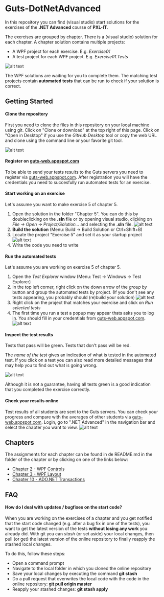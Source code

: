 # Guts-DotNetAdvanced
In this repository you can find (visual studio) start solutions for the exercises of the **.NET Advanced** course of **PXL-IT**.

The exercises are grouped by chapter. There is a (visual studio) solution for each chapter.
A chapter solution contains multiple projects:
- A WPF project for each exercise. E.g. *Exercise01*
- A test project for each WPF project. E.g. *Exercise01.Tests*

![alt text][img_projects]

The WPF solutions are waiting for you to complete them.
The matching test projects contain **automated tests** that can be run to check if your solution is correct.

## Getting Started

#### Clone the repository
First you need to clone the files in this repository on your local machine using git.
Click on "Clone or download" at the top right of this page.
Click on "Open in Desktop" if you use the *GitHub Desktop* tool or copy the web URL and clone using the command line or your favorite git tool.

![alt text][img_clone]

#### Register on [guts-web.appspot.com](https://guts-web.appspot.com)
To be able to send your tests results to the Guts servers you need to register via [guts-web.appspot.com](https://guts-web.appspot.com/register).
After registration you will have the credentials you need to succesfully run automated tests for an exercise.

#### Start working on an exercise
Let's assume you want to make exercise 5 of chapter 5.
1. Open the solution in the folder "Chapter 5". You can do this by doubleclicking on the **.sln** file or by opening visual studio, clicking on *File -> Open -> Project/Solution...* and selecting the **.sln** file.
![alt text][img_open_solution]
2. **Build the solution** (Menu: Build -> Build Solution or Ctrl+Shift+B)
3. Locate the project "Exercise 5" and set it as your startup project
![alt text][img_startup_project]
4. Write the code you need to write

#### Run the automated tests
Let's assume you are working on exercise 5 of chapter 5.
1. Open the *Test Explorer* window (Menu: Test -> Windows -> Test Explorer)
2. In the top left corner, right click on the down arrow of the *group by* button and group the automated tests by project. (If you don't see any tests appearing, you probably should (re)build your solution)
![alt text][img_group_tests]
3. Right click on the project that matches your exercise and click on *Run selected tests*
4. The first time you run a test a popup may appear thats asks you to log in. You should fill in your credentials from [guts-web.appspot.com](https://guts-web.appspot.com).
![alt text][img_login_vs]

#### Inspect the test results
Tests that pass will be green. Tests that don't pass will be red. 

The *name of the test* gives an indication of what is tested in the automated test.
If you click on a test you can also read more detailed messages that may help you to find out what is going wrong.

![alt text][img_test_detail]

Although it is not a guarantee, having all tests green is a good indication that you completed the exercise correctly.

#### Check your results online
Test results of all students are sent to the Guts servers.
You can check your progress and compare with the averages of other students via [guts-web.appspot.com](https://guts-web.appspot.com).
Login, go to ".NET Advanced" in the navigation bar and select the chapter you want to view.
![alt text][img_chapter_contents]

## Chapters
The assignments for each chapter can be found in de README.md in the folder of the chapter or by clicking on one of the links below:
* [Chapter 2 - WPF Controls](Chapter2_WPF_Controls/README.md)
* [Chapter 3 - WPF Layout](Chapter3_WPF_Layout/README.md)
* [Chapter 10 - ADO.NET Transactions](Chapter10_ADO_Transactions/README.md)

## FAQ

#### How do I deal with updates / bugfixes on the start code?
When you are working on the exercises of a chapter and you get notified that the start code changed (e.g. after a bug fix in one of the tests), you want to get the latest version of the tests **without losing any work** you already did.
With git you can *stash* (or set aside) your local changes, then pull (or get) the latest version of the online repository to finally reapply the stashed local changes.

To do this, follow these steps:
* Open a command prompt
* Navigate to the local folder in which you cloned the online repository
* Save your local changes by executing the command **git stash**
* Do a pull request that overwrites the local code with the code in the online repository: **git pull origin master**
* Reapply your stashed changes: **git stash apply**

[img_projects]:Images/projects.png "Solution for chapter five with its projects"
[img_download]:Images/download.png "Download repository"
[img_clone]:Images/clone.png "Clone repository"
[img_open_solution]:Images/open_solution.png "Open solution"
[img_startup_project]:Images/startup_project.png "Choose startup project"
[img_group_tests]:Images/group_tests.png "Group tests by project"
[img_test_detail]:Images/test_detail.png "Details of a test result"
[img_login_vs]:Images/login_vs.png "Visual studio login"
[img_chapter_contents]:Images/chaptercontents.png "Chapter contents"